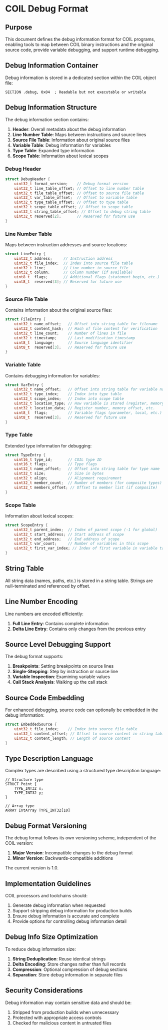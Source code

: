 # COIL Debug Format

## Purpose

This document defines the debug information format for COIL programs, enabling tools to map between COIL binary instructions and the original source code, provide variable debugging, and support runtime debugging.

## Debug Information Container

Debug information is stored in a dedicated section within the COIL object file:

```
SECTION .debug, 0x04  ; Readable but not executable or writable
```

## Debug Information Structure

The debug information section contains:

1. **Header**: Overall metadata about the debug information
2. **Line Number Table**: Maps between instructions and source lines
3. **Source File Table**: Information about original source files
4. **Variable Table**: Debug information for variables
5. **Type Table**: Expanded type information
6. **Scope Table**: Information about lexical scopes

### Debug Header

```c
struct DebugHeader {
    uint32_t format_version;    // Debug format version
    uint32_t line_table_offset; // Offset to line number table
    uint32_t file_table_offset; // Offset to source file table
    uint32_t var_table_offset;  // Offset to variable table
    uint32_t type_table_offset; // Offset to type table
    uint32_t scope_table_offset; // Offset to scope table
    uint32_t string_table_offset; // Offset to debug string table
    uint32_t reserved[2];       // Reserved for future use
}
```

### Line Number Table

Maps between instruction addresses and source locations:

```c
struct LineEntry {
    uint32_t address;     // Instruction address
    uint32_t file_index;  // Index into source file table
    uint32_t line;        // Line number in source file
    uint32_t column;      // Column number (if available)
    uint8_t  flags;       // Additional flags (statement begin, etc.)
    uint8_t  reserved[3]; // Reserved for future use
}
```

### Source File Table

Contains information about the original source files:

```c
struct FileEntry {
    uint32_t name_offset;   // Offset into string table for filename
    uint32_t content_hash;  // Hash of file content for verification
    uint32_t line_count;    // Number of lines in file
    uint32_t timestamp;     // Last modification timestamp
    uint8_t  language;      // Source language identifier
    uint8_t  reserved[3];   // Reserved for future use
}
```

### Variable Table

Contains debugging information for variables:

```c
struct VarEntry {
    uint32_t name_offset;   // Offset into string table for variable name
    uint32_t type_index;    // Index into type table
    uint32_t scope_index;   // Index into scope table
    uint32_t location_type; // How variable is stored (register, memory, etc.)
    uint32_t location_data; // Register number, memory offset, etc.
    uint8_t  flags;         // Variable flags (parameter, local, etc.)
    uint8_t  reserved[3];   // Reserved for future use
}
```

### Type Table

Extended type information for debugging:

```c
struct TypeEntry {
    uint16_t type_id;       // COIL type ID
    uint16_t flags;         // Type flags
    uint32_t name_offset;   // Offset into string table for type name
    uint32_t size;          // Size in bytes
    uint32_t align;         // Alignment requirement
    uint32_t member_count;  // Number of members (for composite types)
    uint32_t members_offset; // Offset to member list (if composite)
}
```

### Scope Table

Information about lexical scopes:

```c
struct ScopeEntry {
    uint32_t parent_index;  // Index of parent scope (-1 for global)
    uint32_t start_address; // Start address of scope
    uint32_t end_address;   // End address of scope
    uint32_t var_count;     // Number of variables in this scope
    uint32_t first_var_index; // Index of first variable in variable table
}
```

## String Table

All string data (names, paths, etc.) is stored in a string table. Strings are null-terminated and referenced by offset.

## Line Number Encoding

Line numbers are encoded efficiently:

1. **Full Line Entry**: Contains complete information
2. **Delta Line Entry**: Contains only changes from the previous entry

## Source Level Debugging Support

The debug format supports:

1. **Breakpoints**: Setting breakpoints on source lines
2. **Single-Stepping**: Step by instruction or source line
3. **Variable Inspection**: Examining variable values
4. **Call Stack Analysis**: Walking up the call stack

## Source Code Embedding

For enhanced debugging, source code can optionally be embedded in the debug information:

```c
struct EmbeddedSource {
    uint32_t file_index;    // Index into source file table
    uint32_t content_offset; // Offset to source content in string table
    uint32_t content_length; // Length of source content
}
```

## Type Description Language

Complex types are described using a structured type description language:

```
// Structure type
STRUCT Point {
    TYPE_INT32 x;
    TYPE_INT32 y;
}

// Array type
ARRAY IntArray TYPE_INT32[10]
```

## Debug Format Versioning

The debug format follows its own versioning scheme, independent of the COIL version:

1. **Major Version**: Incompatible changes to the debug format
2. **Minor Version**: Backwards-compatible additions

The current version is 1.0.

## Implementation Guidelines

COIL processors and toolchains should:

1. Generate debug information when requested
2. Support stripping debug information for production builds
3. Ensure debug information is accurate and complete
4. Provide options for controlling debug information detail

## Debug Info Size Optimization

To reduce debug information size:

1. **String Deduplication**: Reuse identical strings
2. **Delta Encoding**: Store changes rather than full records
3. **Compression**: Optional compression of debug sections
4. **Separation**: Store debug information in separate files

## Security Considerations

Debug information may contain sensitive data and should be:

1. Stripped from production builds when unnecessary
2. Protected with appropriate access controls
3. Checked for malicious content in untrusted files